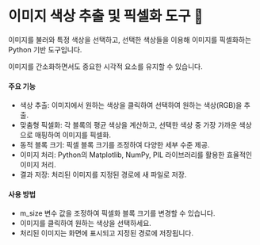 # 이미지 색상 추출 및 픽셀화 도구 🎨

 이미지를 불러와 특정 색상을 선택하고, 선택한 색상들을 이용해 이미지를 픽셀화하는 Python 기반 도구입니다. 
 
 이미지를 간소화하면서도 중요한 시각적 요소를 유지할 수 있습니다.
 
#### 주요 기능
- 색상 추출: 이미지에서 원하는 색상을 클릭하여 선택하여 원하는 색상(RGB)을 추출.
- 맞춤형 픽셀화: 각 블록의 평균 색상을 계산하고, 선택한 색상 중 가장 가까운 색상으로 매핑하여 이미지를 픽셀화.
- 동적 블록 크기: 픽셀 블록 크기를 조정하여 다양한 세부 수준 제공.
- 이미지 처리: Python의 Matplotlib, NumPy, PIL 라이브러리를 활용한 효율적인 이미지 처리.
- 결과 저장: 처리된 이미지를 지정된 경로에 새 파일로 저장.


#### 사용 방법
- m_size 변수 값을 조정하여 픽셀화 블록 크기를 변경할 수 있습니다.
- 이미지를 클릭하여 원하는 색상을 선택하세요.
- 처리된 이미지는 화면에 표시되고 지정된 경로에 저장됩니다.
